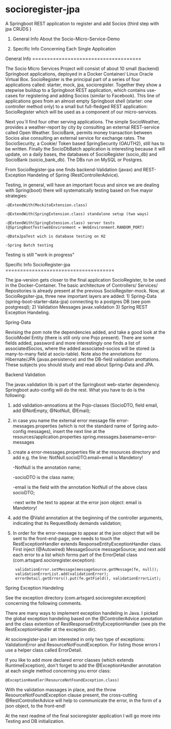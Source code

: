 # socioregister-jpa
A Springboot REST application to register and add Socios (third step with jpa CRUDS )

1) General Info About the Socio-Micro-Service-Demo

2) Specific Info Concerning Each Single Application



General Info =====================================

The Socio Micro Services Project will consist of about 10 small (backend) Springboot applications, deployed in a Docker Container/ Linux Oracle Virtual Box. SocioRegister is the principal part of a series of four applications called: starter, mock, jpa, socioregister. Together they show a stepwise buildup to a Springboot REST application, which contains use-cases for registering and adding Socios (similar to Facebook). This line of applications goes from an almost empty Springboot shell (starter: one controller method only) to a small but full-fledged REST application: SocioRegister which will be used as a component of our micro-services.

Next you`ll find four other serving applications. The simple SocioWeather, provides a weather-report by city by consulting an external REST-service called Open Weather. SocioBank, permits money transaction between Socios alse consulting an external service for exchange rates. The SocioSecurity, a Cookie/ Token based SpringSecurity (OAUTH2), still has to be written. Finally the SocioDbBatch application is interesting because it will update, on a daily bases, the databases of SocioRegister (socio_db) and SocioBank (soicio_bank_db). The DBs run on MySQL or Postgres.

From SocioRegister-jpa one finds backend-Validation (javax) and REST-Exception Handeling of Spring (RestControllerAdvice).

Testing, in general, will have an important focus and since we are dealing with Spring(boot) there will systematically testing based on five mayor strategies:

	-@ExtendWith(MockitoExtension.class)

	-@ExtendWith(SpringExtension.class) standalone setup (two ways)

	-@ExtendWith(SpringExtension.class) server tests (@SpringBootTest(webEnvironment = WebEnvironment.RANDOM_PORT)

	-@DataJpaTest wich is database testing on H2

	-Spring Batch testing

Testing is still "work in progress"



Specific Info SocioRegister-jpa =====================================

The jpa-version gets closer to the final application SocioRegister, to be used in the Docker-Container. The basic architecture of Controllers/ Services/ Repositories is already present at the previous SocioRegsiter-mock. Now, at SocioRegsiter-jpa, three new important layers are added: 1) Spring-Data (spring-boot-starter-data-jpa) connecting to a postgres DB (see pom postgresql); 2) Validation Messages javax.validation 3) Spring REST Exception Handeling.

Spring-Data

Revising the pom note the dependencies added, and take a good look at the SocioModel Entity (there is still only one Pojo present). There are some fields added, password and more interestingly one finds a list of associatedSocios, where the added associated-socios will be stored (a many-to-many field at socio-table). Note also the annotations for Hibernate/JPA (javax.persistence) and the DB-field validation anottations. These subjects you should study and read about Spring-Data and JPA.

Backend Validation

The javax.validation lib is part of the Springboot web-starter dependency. Springboot auto-config will do the rest. What you have to do is the following: 

1) add validation-annoations at the Pojo-classes (SocioDTO, field email, add @NotEmpty, @NotNull, @Email); 

2) in case you name the external error message file error-messages.properties (which is not the standard name of Spring auto-config messages), insert the next line at the resources/application.properties spring.messages.basename=error-messages

3) create a error-messages.properties file at the resources directory and add e.g. the line: NotNull.socioDTO.email=email is Mandetory!

	-NotNull is the annotation name;

	-socioDTO is the class name;

	-email is the field with the annotation NotNull of the above class socioDTO;

	-next write the text to appear at the error json object: email is Mandetory!

4) add the @Valid annotation at the beginning of the controller arguments, indicating that its RequestBody demands validation;

5) In order for the error-message to appear at the json object that will be sent to the front-end-page, one needs to touch the RestExceptionHandler extends ResponseEntityExceptionHandler class. First inject (@Autowired) MessageSource messageSource; and next add each error to a list which forms part of the ErrorDetail class (com.artsgard.socioregister.exception):


		validationError.setMessage(messageSource.getMessage(fe, null));
        validationErrorList.add(validationError);  
		errorDetail.getErrors().put(fe.getField(), validationErrorList);


Spring Exception Handeling

See the exception directory (com.artsgard.socioregister.exception) concerning the following comments. 

There are many ways to implement exception handeling in Java. I picked the global exception handeling based on the @ControllerAdvice annotation and the class extention of RestResponseEntityExceptionHandler (see pls the RestExceptionHandler at the exception dir).

At socioregister-jpa I am interested in only two type of exceptions: ValidationError and ResourceNotFoundException. For listing those errors I use a helper class called ErrorDetail.

If you like to add more declared error classes (which extends RuntimeException), don't forget to add the @ExceptionHandler annotation at each single method concerning you error class:

	@ExceptionHandler(ResourceNotFoundException.class)
	
With the validation massages in place, and the throw ResourceNotFoundException clause present, the cross-cutting @RestControllerAdvice will help to communicate the error, in the form of a json object, to the front-end!

At the next readme of the final socioregister application I will go more into Testing and DB initialization.


